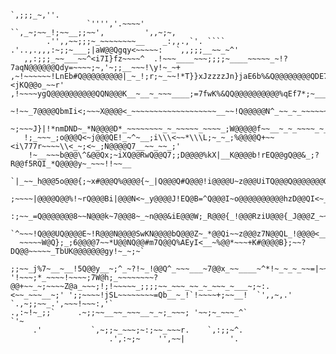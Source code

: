 <!--
**alessbell/alessbell** is a ✨ _special_ ✨ repository because its `README.md` (this file) appears on your GitHub profile.

Here are some ideas to get you started:

- 🔭 I’m currently working on ...
- 🌱 I’m currently learning ...
- 👯 I’m looking to collaborate on ...
- 🤔 I’m looking for help with ...
- 💬 Ask me about ...
- 📫 How to reach me: ...
- 😄 Pronouns: ...
- ⚡ Fun fact: ...
-->
```
                                                                  `,;;;_~,''.                       
                 `'''','.~~~~'                               ``,_~;~~_!;~~__;;~~',         ',,~;~,  
        .'',,~~;;;~_~~~~~~~~__    _:,,.,`'. ```` .'..,.,,,:~;;~___;|aW@@Qgqy<~~~~~:   `,,;;;__~~_~^'
   ,,:;;;_~~___~~^<i7I}fz~~~~^  .!~~~____~~~;;;;~____~~~~~_~!?7aqN@@@@@@Qdy=~~~~;~,'~;;__~~~!\y!~_~+
,~!~~~~~~!LnEb#Q@@@@@@@@@|_~_!;r;~_~~!*T}}xJzzzzJn}jaE6b%&Q@@@@@@@@QDE7+~__~~;^;,_;;~~_~<jKQ@@o_~~r'
,!~~~~ygQ@@@@@@@@@@QQN@@@K__~__~_~~~____;=7fwK%&QQ@@@@@@@@@@%qEf7*;~___~~~~~~___~~__^IKQ@@@@@Q~_~;, 
 ~!~~_7@@@@QbmIi<;~~~X@@@@<_~~~~~~~~~~~~~~~~~~~__~~!Q@@@@@N^_~~_~_~~~~~~~~~~~~~~~_=A@@@@@@@@@*~~~!  
  ~;~~~J}|!*nmDND~_*N@@@@D*_~~~~~~~~_~_~~~~~_~~~~_;W@@@@@f~~__~_~_~~~~_~_~~~~_~~~j@@@@@Rz;^\*_~~!`  
   !;_~~~_;o@@@Q<~j@@@QE!_~^~__;i\\\<~~*\\\L;~_~_;%@@@@Q+~~<i\777r~~~~\\<_~;<~_;N@@@@Q7__~~_~~_;'   
    !~__~~~b@@@\^&@@Qx;~iXQ@@RwQ@@Q7;;D@@@@%kX|__K@@@@b!rEQ@@gQ@@&_;?R@@f5RQI_*Q@@@@y~_~~~!!~~__    
    `|_~~_h@@@5o@@@{;~x#@@@Q%@@@@{~_|Q@@@Q#Q@@@!i@@@@U~z@@@UiTQ@@@Q@@@@@@@Qz_;d@@@@@@%y^___~;~,     
    ;~~~~|@@@@Q@@%!~rQ@@@Bi|@@@N<~_y@@@@J!EQ@B=^Q@@@I~o@@@@@@@@@@hzD@@QI<~__~__;7kQ@@@@@By<~~_;;~.  
   :;~~_=Q@@@@@@@8~~N@@@k~7@@@8~_~n@@@&iE@@@W;_R@@@{_!@@@RziU@@@{_J@@@Z_~~~~~~~~_~~iQ@@@@@@Q}~~_!,  
  `^~~~!Q@@@UQ@@@@E~!R@@@N@@@@SwKN@@@@bQ@@@Z~_*@@Qi~~z@@@z7N@@QL_!@@@@<__~~~~~~~;JW@@@@@@@g7~~~;.   
  ~~~~~W@Q};_;6@@@@7~~*U@@NQ@@#m7Q@@Q%AEyI<__~%@@*~~~+K#@@@@B};~~?DQ@@~~~~~_TbUK@@@@@@@gy!~_~;~`    
 ;;~~_j%7~__~__!5Q@@y__~;^_~?!~_!@@Q^_~~~___~7@@x_~~____~^*!~_~_~_~~=|~~~___=XDNQQNDaT!~_~~~:`      
'!~~~;*_~~~~!~~~~;7W@h;_~~~~~~~~?@@+~~_~;~~~~Z@a_~~~;!;!~~~~~_;;;;~~_~~~_~~_~_~~~_~___~;~:.         
<~~_~~~__~;' ';;~~~~!jSL~~~~~~~~=Qb__~_!`!~~~~+;~~__!  `',,~,.'  `.,~;;~~_.',~~~!~~~:,'`            
.,:~!~_;;`     .~;;~~__~~_~~~__~_~;_~~~; '~~;~_~~~_^`                 `'~                           
     .'           `,~;;~_~~~;~:;~~_~~~r.    `,:;;~^.                                                
                      .',:~;~    '',~~|          '.                                                 
```
